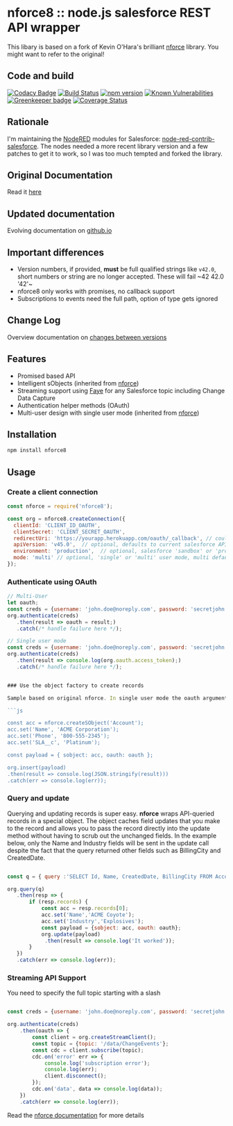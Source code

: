 # nforce8 :: node.js salesforce REST API wrapper

This libary is based on a fork of Kevin O'Hara's brilliant
[nforce](https://github.com/kevinohara80/nforce) library. You might want to refer to the original!

## Code and build

[![Codacy Badge](https://api.codacy.com/project/badge/Grade/719bc9f8685247fc8fdac704e596ee67)](https://www.codacy.com/app/Stwissel/nforce8?utm_source=github.com&utm_medium=referral&utm_content=Stwissel/nforce8&utm_campaign=Badge_Grade)
[![Build Status](https://secure.travis-ci.org/Stwissel/nforce8.png)](https://travis-ci.org/Stwissel/nforce8)
[![npm version](https://badge.fury.io/js/nforce8.svg)](https://badge.fury.io/js/nforce8)
[![Known Vulnerabilities](https://snyk.io/test/github/Stwissel/nforce8/badge.svg?targetFile=package.json)](https://snyk.io/test/github/Stwissel/nforce8?targetFile=package.json)
[![Greenkeeper badge](https://badges.greenkeeper.io/Stwissel/nforce8.svg)](https://greenkeeper.io/)
[![Coverage Status](https://coveralls.io/repos/github/Stwissel/nforce8/badge.svg?branch=master)](https://coveralls.io/github/Stwissel/nforce8?branch=master)

## Rationale

I'm maintaining the [NodeRED](https://nodered.org/) modules for Salesforce: [node-red-contrib-salesforce](https://www.npmjs.com/package/node-red-contrib-salesforce). The nodes needed a more recent library version and a few patches to get it to work, so I was too much tempted and forked the library.

## Original Documentation

Read it [here](https://www.npmjs.com/package/nforce)

## Updated documentation

Evolving documentation on [github.io](https://stwissel.github.io/nforce8)

## Important differences

- Version numbers, if provided, **must** be full qualified strings like `v42.0`, short numbers or string are no longer accepted. These will fail ~42 42.0 '42'~
- nforce8 only works with promises, no callback support
- Subscriptions to events need the full path, option of type gets ignored

## Change Log

Overview documentation on [changes between versions](https://stwissel.github.io/nforce8/Changelog.html)

## Features

- Promised based API
- Intelligent sObjects (inherited from [nforce](https://www.npmjs.com/package/nforce))
- Streaming support using [Faye](https://www.npmjs.com/package/faye) for any Salesforce topic including Change Data Capture
- Authentication helper methods (OAuth)
- Multi-user design with single user mode (inherited from [nforce](https://www.npmjs.com/package/nforce))

## Installation

```bash
npm install nforce8
```

## Usage

### Create a client connection

```js
const nforce = require('nforce8');

const org = nforce8.createConnection({
  clientId: 'CLIENT_ID_OAUTH',
  clientSecret: 'CLIENT_SECRET_OAUTH',
  redirectUri: 'https://yourapp.herokuapp.com/oauth/_callback', // could be http://localhost:3000/ instead
  apiVersion: 'v45.0',  // optional, defaults to current salesforce API version
  environment: 'production',  // optional, salesforce 'sandbox' or 'production', production default
  mode: 'multi' // optional, 'single' or 'multi' user mode, multi default
});
```

### Authenticate using OAuth

```js
// Multi-User
let oauth;
const creds = {username: 'john.doe@noreply.com', password: 'secretjohn'};
org.authenticate(creds)
   .then(result => oauth = result;)
   .catch(/* handle failure here */);

// Single user mode
const creds = {username: 'john.doe@noreply.com', password: 'secretjohn'};
org.authenticate(creds)
   .then(result => console.log(org.oauth.access_token);)
   .catch(/* handle failure here */);


### Use the object factory to create records

Sample based on original nforce. In single user mode the oauth argument can be omitted since it is cached in the connection object

```js

const acc = nforce.createSObject('Account');
acc.set('Name', 'ACME Corporation');
acc.set('Phone', '800-555-2345');
acc.set('SLA__c', 'Platinum');

const payload = { sobject: acc, oauth: oauth };

org.insert(payload)
.then(result => console.log(JSON.stringify(result)))
.catch(err => console.log(err));

```

### Query and update

Querying and updating records is super easy. **nforce** wraps API-queried records in a special object. The object caches field updates that you make to the record and allows you to pass the record directly into the update method without having to scrub out the unchanged fields. In the example below, only the Name and Industry fields will be sent in the update call despite the fact that the query returned other fields such as BillingCity and CreatedDate.

```js

const q = { query :'SELECT Id, Name, CreatedDate, BillingCity FROM Account WHERE Name = "ACME Corporation" LIMIT 1'};

org.query(q)
   .then(resp => {
       if (resp.records) {
           const acc = resp.records[0];
           acc.set('Name','ACME Coyote');
           acc.set('Industry','Explosives');
           const payload = {sobject: acc, oauth: oauth};
           org.update(payload)
            .then(result => console.log('It worked'));
       }
   })
   .catch(err => console.log(err));

```

### Streaming API Support

You need to specify the full topic starting with a slash

```js

const creds = {username: 'john.doe@noreply.com', password: 'secretjohn'};

org.authenticate(creds)
    .then(oauth => {
        const client = org.createStreamClient();
        const topic = {topic: '/data/ChangeEvents'};
        const cdc = client.subscribe(topic);
        cdc.on('error' err => {
            console.log('subscription error');
            console.log(err);
            client.disconnect();
        });
        cdc.on('data', data => console.log(data));
    })
    .catch(err => console.log(err));

```

Read the [nforce documentation](https://www.npmjs.com/package/nforce) for more details
